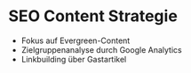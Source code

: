 # SEO Content Strategie

- Fokus auf Evergreen-Content
- Zielgruppenanalyse durch Google Analytics
- Linkbuilding über Gastartikel
